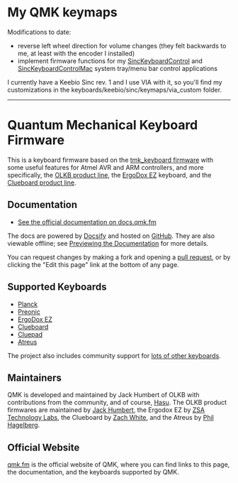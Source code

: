# My QMK keymaps

Modifications to date:
- reverse left wheel direction for volume changes (they felt backwards to me, at least with the encoder I installed)
- implement firmware functions for my [SincKeyboardControl](https://github.com/ionothanus/SincKeyboardControl) and [SincKeyboardControlMac](https://github.com/ionothanus/SincKeyboardControlMac) system tray/menu bar control applications

I currently have a Keebio Sinc rev. 1 and I use VIA with it, so you'll find my customizations in the keyboards/keebio/sinc/keymaps/via_custom folder.

-------------

# Quantum Mechanical Keyboard Firmware

This is a keyboard firmware based on the [tmk\_keyboard firmware](https://github.com/tmk/tmk_keyboard) with some useful features for Atmel AVR and ARM controllers, and more specifically, the [OLKB product line](https://olkb.com), the [ErgoDox EZ](https://ergodox-ez.com) keyboard, and the [Clueboard product line](https://clueboard.co).

## Documentation

* [See the official documentation on docs.qmk.fm](https://docs.qmk.fm)

The docs are powered by [Docsify](https://docsify.js.org/) and hosted on [GitHub](/docs/). They are also viewable offline; see [Previewing the Documentation](https://docs.qmk.fm/#/contributing?id=previewing-the-documentation) for more details.

You can request changes by making a fork and opening a [pull request](https://github.com/qmk/qmk_firmware/pulls), or by clicking the "Edit this page" link at the bottom of any page.

## Supported Keyboards

* [Planck](/keyboards/planck/)
* [Preonic](/keyboards/preonic/)
* [ErgoDox EZ](/keyboards/ergodox_ez/)
* [Clueboard](/keyboards/clueboard/)
* [Cluepad](/keyboards/clueboard/17/)
* [Atreus](/keyboards/atreus/)

The project also includes community support for [lots of other keyboards](/keyboards/).

## Maintainers

QMK is developed and maintained by Jack Humbert of OLKB with contributions from the community, and of course, [Hasu](https://github.com/tmk). The OLKB product firmwares are maintained by [Jack Humbert](https://github.com/jackhumbert), the Ergodox EZ by [ZSA Technology Labs](https://github.com/zsa), the Clueboard by [Zach White](https://github.com/skullydazed), and the Atreus by [Phil Hagelberg](https://github.com/technomancy).

## Official Website

[qmk.fm](https://qmk.fm) is the official website of QMK, where you can find links to this page, the documentation, and the keyboards supported by QMK.
